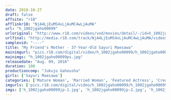 ```yaml
---
date: 2018-10-27
draft: false
affsite: "r18"
afflinkr18: "NjA4LjEuMS4xLjAuMC4wLjAuMA"
url: "h_1002jgaho00099"
urloriginal: "http://www.r18.com/videos/vod/movies/detail/-/id=h_1002jgaho00099"
urlfinal: "http://media.r18.com/track/NjA4LjEuMS4xLjAuMC4wLjAuMA/videos/vod/movies/detail/-/id=h_1002jgaho00099"
samplevid: "----"
title: "My Friend's Mother - 37-Year-Old Sayuri Maesawa"
mainimgurl: "pics.r18.com/digital/video/h_1002jgaho00099/h_1002jgaho00099ps.jpg"
mainimgs: "h_1002jgaho00099ps.jpg"
releasedate: "Aug. 09, 2016"
duration: 100
productioncomp: "Jukujo Gahousha"
girls: ['Sayuri Maesawa']
categories: ['Mature Woman', 'Married Woman', 'Featured Actress', 'Creampie']
imgurls: ['pics.r18.com/digital/video/h_1002jgaho00099/h_1002jgaho00099jp-1.jpg', 'pics.r18.com/digital/video/h_1002jgaho00099/h_1002jgaho00099jp-2.jpg', 'pics.r18.com/digital/video/h_1002jgaho00099/h_1002jgaho00099jp-3.jpg', 'pics.r18.com/digital/video/h_1002jgaho00099/h_1002jgaho00099jp-4.jpg', 'pics.r18.com/digital/video/h_1002jgaho00099/h_1002jgaho00099jp-5.jpg', 'pics.r18.com/digital/video/h_1002jgaho00099/h_1002jgaho00099jp-6.jpg', 'pics.r18.com/digital/video/h_1002jgaho00099/h_1002jgaho00099jp-7.jpg', 'pics.r18.com/digital/video/h_1002jgaho00099/h_1002jgaho00099jp-8.jpg', 'pics.r18.com/digital/video/h_1002jgaho00099/h_1002jgaho00099jp-9.jpg', 'pics.r18.com/digital/video/h_1002jgaho00099/h_1002jgaho00099jp-10.jpg', 'pics.r18.com/digital/video/h_1002jgaho00099/h_1002jgaho00099jp-11.jpg', 'pics.r18.com/digital/video/h_1002jgaho00099/h_1002jgaho00099jp-12.jpg', 'pics.r18.com/digital/video/h_1002jgaho00099/h_1002jgaho00099jp-13.jpg', 'pics.r18.com/digital/video/h_1002jgaho00099/h_1002jgaho00099jp-14.jpg', 'pics.r18.com/digital/video/h_1002jgaho00099/h_1002jgaho00099jp-15.jpg', 'pics.r18.com/digital/video/h_1002jgaho00099/h_1002jgaho00099jp-16.jpg', 'pics.r18.com/digital/video/h_1002jgaho00099/h_1002jgaho00099jp-17.jpg', 'pics.r18.com/digital/video/h_1002jgaho00099/h_1002jgaho00099jp-18.jpg', 'pics.r18.com/digital/video/h_1002jgaho00099/h_1002jgaho00099jp-19.jpg', 'pics.r18.com/digital/video/h_1002jgaho00099/h_1002jgaho00099jp-20.jpg']
imgs: ['h_1002jgaho00099jp-1.jpg', 'h_1002jgaho00099jp-2.jpg', 'h_1002jgaho00099jp-3.jpg', 'h_1002jgaho00099jp-4.jpg', 'h_1002jgaho00099jp-5.jpg', 'h_1002jgaho00099jp-6.jpg', 'h_1002jgaho00099jp-7.jpg', 'h_1002jgaho00099jp-8.jpg', 'h_1002jgaho00099jp-9.jpg', 'h_1002jgaho00099jp-10.jpg', 'h_1002jgaho00099jp-11.jpg', 'h_1002jgaho00099jp-12.jpg', 'h_1002jgaho00099jp-13.jpg', 'h_1002jgaho00099jp-14.jpg', 'h_1002jgaho00099jp-15.jpg', 'h_1002jgaho00099jp-16.jpg', 'h_1002jgaho00099jp-17.jpg', 'h_1002jgaho00099jp-18.jpg', 'h_1002jgaho00099jp-19.jpg', 'h_1002jgaho00099jp-20.jpg']
---
```

